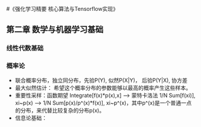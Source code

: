 #《强化学习精要 核心算法与Tensorflow实现》


## 第二章 数学与机器学习基础

### 线性代数基础
### 概率论
- 联合概率分布，独立同分布，先验P(Y), 似然P(X|Y)， 后验P(Y|X), 协方差
- 最大似然估计： 希望这个概率分布的参数能够以最高的概率产生这些样本。
- 重要性采样：函数期望 Integrate[f(x)*p(x),x] --> 蒙特卡洛法 1/N Sum[f(xi)], xi~p(x) --> 1/N Sum[p(x)/p^(x)*f(x)], xi~p^(x)，其中p^(x)是一个普通一点的分布，来代替比较复杂的分布p(x)。
- 信息论基础：





